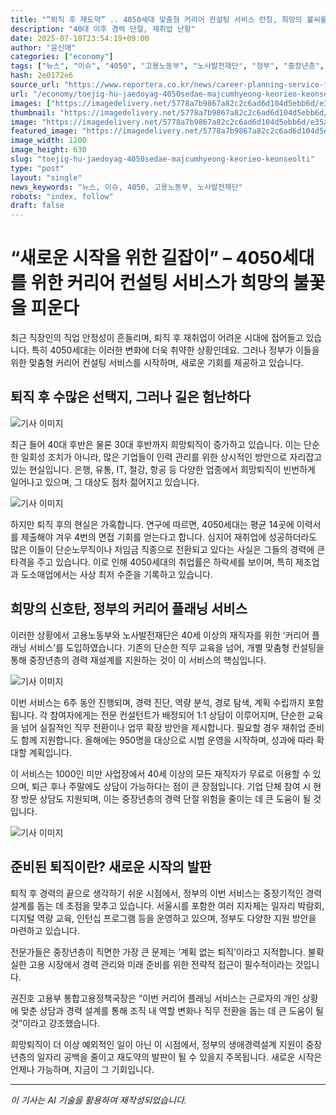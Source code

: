 ```yaml
---
title: "“퇴직 후 재도약” .. 4050세대 맞춤형 커리어 컨설팅 서비스 런칭, 희망의 불씨를 지피다!"
description: "40대 이후 경력 단절, 재취업 난항"
date: 2025-07-18T23:54:19+09:00
author: "윤신애"
categories: ["economy"]
tags: ["뉴스", "이슈", "4050", "고용노동부", "노사발전재단", "정부", "중장년층", "커리어 플래닝 서비스", "희망퇴직", "재취업 지원", "경력 관리"]
hash: 2e0172e6
source_url: "https://www.reportera.co.kr/news/career-planning-service-for-the-4050-generation/"
url: "/economy/toejig-hu-jaedoyag-4050sedae-majcumhyeong-keorieo-keonseolti/"
images: ["https://imagedelivery.net/5778a7b9867a82c2c6ad6d104d5ebb6d/e35aeea7-a901-4a12-d484-94b5ce384000/public"]
thumbnail: "https://imagedelivery.net/5778a7b9867a82c2c6ad6d104d5ebb6d/e35aeea7-a901-4a12-d484-94b5ce384000/public"
image: "https://imagedelivery.net/5778a7b9867a82c2c6ad6d104d5ebb6d/e35aeea7-a901-4a12-d484-94b5ce384000/public"
featured_image: "https://imagedelivery.net/5778a7b9867a82c2c6ad6d104d5ebb6d/e35aeea7-a901-4a12-d484-94b5ce384000/public"
image_width: 1200
image_height: 630
slug: "toejig-hu-jaedoyag-4050sedae-majcumhyeong-keorieo-keonseolti"
type: "post"
layout: "single"
news_keywords: "뉴스, 이슈, 4050, 고용노동부, 노사발전재단"
robots: "index, follow"
draft: false
---
```


# “새로운 시작을 위한 길잡이” – 4050세대를 위한 커리어 컨설팅 서비스가 희망의 불꽃을 피운다

최근 직장인의 직업 안정성이 흔들리며, 퇴직 후 재취업이 어려운 시대에 접어들고 있습니다. 특히 4050세대는 이러한 변화에 더욱 취약한 상황인데요. 그러나 정부가 이들을 위한 맞춤형 커리어 컨설팅 서비스를 시작하며, 새로운 기회를 제공하고 있습니다.

## 퇴직 후 수많은 선택지, 그러나 길은 험난하다


![기사 이미지](https://imagedelivery.net/5778a7b9867a82c2c6ad6d104d5ebb6d/4f41e148-6b7a-4f21-4f03-cabb97d19e00/public)


최근 들어 40대 후반은 물론 30대 후반까지 희망퇴직이 증가하고 있습니다. 이는 단순한 일회성 조치가 아니라, 많은 기업들이 인력 관리를 위한 상시적인 방안으로 자리잡고 있는 현실입니다. 은행, 유통, IT, 철강, 항공 등 다양한 업종에서 희망퇴직이 빈번하게 일어나고 있으며, 그 대상도 점차 젊어지고 있습니다.


![기사 이미지](https://imagedelivery.net/5778a7b9867a82c2c6ad6d104d5ebb6d/f2f86cc9-0cce-47cb-2e03-524be130d400/public)


하지만 퇴직 후의 현실은 가혹합니다. 연구에 따르면, 4050세대는 평균 14곳에 이력서를 제출해야 겨우 4번의 면접 기회를 얻는다고 합니다. 심지어 재취업에 성공하더라도 많은 이들이 단순노무직이나 저임금 직종으로 전환되고 있다는 사실은 그들의 경력에 큰 타격을 주고 있습니다. 이로 인해 4050세대의 취업률은 하락세를 보이며, 특히 제조업과 도소매업에서는 사상 최저 수준을 기록하고 있습니다.

## 희망의 신호탄, 정부의 커리어 플래닝 서비스

이러한 상황에서 고용노동부와 노사발전재단은 40세 이상의 재직자를 위한 ‘커리어 플래닝 서비스’를 도입하였습니다. 기존의 단순한 직무 교육을 넘어, 개별 맞춤형 컨설팅을 통해 중장년층의 경력 재설계를 지원하는 것이 이 서비스의 핵심입니다.


![기사 이미지](https://imagedelivery.net/5778a7b9867a82c2c6ad6d104d5ebb6d/e35aeea7-a901-4a12-d484-94b5ce384000/public)


이번 서비스는 6주 동안 진행되며, 경력 진단, 역량 분석, 경로 탐색, 계획 수립까지 포함됩니다. 각 참여자에게는 전문 컨설턴트가 배정되어 1:1 상담이 이루어지며, 단순한 교육을 넘어 실질적인 직무 전환이나 업무 확장 방안을 제시합니다. 필요할 경우 재취업 준비도 함께 지원합니다. 올해에는 950명을 대상으로 시범 운영을 시작하며, 성과에 따라 확대할 계획입니다.

이 서비스는 1000인 미만 사업장에서 40세 이상의 모든 재직자가 무료로 이용할 수 있으며, 퇴근 후나 주말에도 상담이 가능하다는 점이 큰 장점입니다. 기업 단체 참여 시 현장 방문 상담도 지원되며, 이는 중장년층의 경력 단절 위험을 줄이는 데 큰 도움이 될 것입니다.


![기사 이미지](https://imagedelivery.net/5778a7b9867a82c2c6ad6d104d5ebb6d/0f12cbe8-f128-48ed-ea88-9ca3d2edec00/public)


## 준비된 퇴직이란? 새로운 시작의 발판

퇴직 후 경력의 끝으로 생각하기 쉬운 시점에서, 정부의 이번 서비스는 중장기적인 경력 설계를 돕는 데 초점을 맞추고 있습니다. 서울시를 포함한 여러 지자체는 일자리 박람회, 디지털 역량 교육, 인턴십 프로그램 등을 운영하고 있으며, 정부도 다양한 지원 방안을 마련하고 있습니다.

전문가들은 중장년층이 직면한 가장 큰 문제는 ‘계획 없는 퇴직’이라고 지적합니다. 불확실한 고용 시장에서 경력 관리와 미래 준비를 위한 전략적 접근이 필수적이라는 것입니다.

권진호 고용부 통합고용정책국장은 “이번 커리어 플래닝 서비스는 근로자의 개인 상황에 맞춘 상담과 경력 설계를 통해 조직 내 역할 변화나 직무 전환을 돕는 데 큰 도움이 될 것”이라고 강조했습니다.

희망퇴직이 더 이상 예외적인 일이 아닌 이 시점에서, 정부의 생애경력설계 지원이 중장년층의 일자리 공백을 줄이고 재도약의 발판이 될 수 있을지 주목됩니다. 새로운 시작은 언제나 가능하며, 지금이 그 기회입니다.

---
*이 기사는 AI 기술을 활용하여 재작성되었습니다.*
